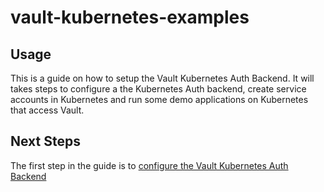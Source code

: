 # vault-kubernetes-examples

## Usage

This is a guide on how to setup the Vault Kubernetes Auth Backend. It will takes steps to configure a the Kubernetes Auth backend, create service accounts in Kubernetes and run some demo applications on Kubernetes that access Vault.

## Next Steps

The first step in the guide is to [configure the Vault Kubernetes Auth Backend](1-configure-vault.md)
